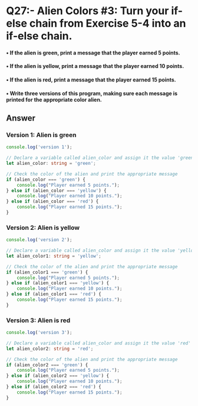 #  Q27:- Alien Colors #3: Turn your if-else chain from Exercise 5-4 into an if-else chain.

#### • If the alien is green, print a message that the player earned 5 points.

#### • If the alien is yellow, print a message that the player earned 10 points.

#### • If the alien is red, print a message that the player earned 15 points.

#### • Write three versions of this program, making sure each message is printed for the appropriate color alien.

## Answer 
### Version 1: Alien is green

```typescript
console.log('version 1');

// Declare a variable called alien_color and assign it the value 'green'
let alien_color: string = 'green';

// Check the color of the alien and print the appropriate message
if (alien_color === 'green') {
    console.log("Player earned 5 points.");
} else if (alien_color === 'yellow') {
    console.log("Player earned 10 points.");
} else if (alien_color === 'red') {
    console.log("Player earned 15 points.");
}
```

### Version 2: Alien is yellow

```typescript
console.log('version 2');

// Declare a variable called alien_color and assign it the value 'yellow'
let alien_color1: string = 'yellow';

// Check the color of the alien and print the appropriate message
if (alien_color1 === 'green') {
    console.log("Player earned 5 points.");
} else if (alien_color1 === 'yellow') {
    console.log("Player earned 10 points.");
} else if (alien_color1 === 'red') {
    console.log("Player earned 15 points.");
}
```

### Version 3: Alien is red

```typescript
console.log('version 3');

// Declare a variable called alien_color and assign it the value 'red'
let alien_color2: string = 'red';

// Check the color of the alien and print the appropriate message
if (alien_color2 === 'green') {
    console.log("Player earned 5 points.");
} else if (alien_color2 === 'yellow') {
    console.log("Player earned 10 points.");
} else if (alien_color2 === 'red') {
    console.log("Player earned 15 points.");
}
```
